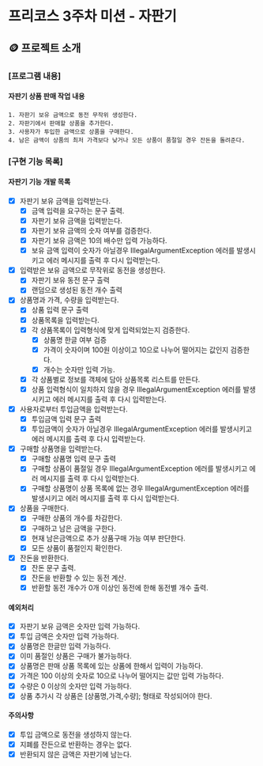 # 프리코스 3주차 미션 - 자판기

## 🪙 프로젝트 소개

### [프로그램 내용]

#### 자판기 상품 판매 작업 내용

    1. 자판기 보유 금액으로 동전 무작위 생성한다.
    2. 자판기에서 판매할 상품을 추가한다.
    3. 사용자가 투입한 금액으로 상품을 구매한다.
    4. 남은 금액이 상품의 최저 가격보다 낮거나 모든 상품이 품절일 경우 잔돈을 돌려준다.

### [구현 기능 목록]

#### 자판기 기능 개발 목록

- [X] 자판기 보유 금액을 입력받는다.
    - [X] 금액 입력을 요구하는 문구 출력.
    - [X] 자판기 보유 금액을 입력받는다.
    - [X] 자판기 보유 금액의 숫자 여부를 검증한다.
    - [X] 자판기 보유 금액은 10의 배수만 입력 가능하다.
    - [X] 보유 금액 입력이 숫자가 아닐경우 IllegalArgumentException 에러를 발생시키고 에러 메시지를 출력 후 다시 입력받는다.
- [X] 입력받은 보유 금액으로 무작위로 동전을 생성한다.
    - [X] 자판기 보유 동전 문구 출력
    - [X] 랜덤으로 생성된 동전 개수 출력
- [X] 상품명과 가격, 수량을 입력받는다.
    - [X] 상품 입력 문구 출력
    - [X] 상품목록을 입력받는다.
    - [X] 각 상품목록이 입력형식에 맞게 입력되었는지 검증한다.
        - [X] 상품명 한글 여부 검증
        - [X] 가격이 숫자이며 100원 이상이고 10으로 나누어 떨어지는 값인지 검증한다.
        - [X] 개수는 숫자만 입력 가능.
    - [X] 각 상품별로 정보를 객체에 담아 상품목록 리스트를 만든다.
    - [X] 상품 입력형식이 일치하지 않을 경우 IllegalArgumentException 에러를 발생시키고 에러 메시지를 출력 후 다시 입력받는다.
- [X] 사용자로부터 투입금액을 입력받는다.
    - [X] 투입금액 입력 문구 출력
    - [X] 투입금액이 숫자가 아닐경우 IllegalArgumentException 에러를 발생시키고 에러 메시지를 출력 후 다시 입력받는다.
- [X] 구매할 상품명을 입력받는다.
    - [X] 구매할 상품명 입력 문구 출력
    - [X] 구매할 상품이 품절일 경우 IllegalArgumentException 에러를 발생시키고 에러 메시지를 출력 후 다시 입력받는다.
    - [X] 구매할 상품명이 상품 목록에 없는 경우 IllegalArgumentException 에러를 발생시키고 에러 메시지를 출력 후 다시 입력받는다.
- [X] 상품을 구매한다.
    - [X] 구매한 상품의 개수를 차감한다.
    - [X] 구매하고 남은 금액을 구한다.
    - [X] 현재 남은금액으로 추가 상품구매 가능 여부 판단한다.
    - [X] 모든 상품이 품절인지 확인한다.
- [X] 잔돈을 반환한다.
    - [X] 잔돈 문구 출력.
    - [X] 잔돈을 반환할 수 있는 동전 계산.
    - [X] 반환할 동전 개수가 0개 이상인 동전에 한해 동전별 개수 출력.

#### 예외처리

- [X] 자판기 보유 금액은 숫자만 입력 가능하다.
- [X] 투입 금액은 숫자만 입력 가능하다.
- [X] 상품명은 한글만 입력 가능하다.
- [X] 이미 품절인 상품은 구매가 불가능하다.
- [X] 상품명은 판매 상품 목록에 있는 상품에 한해서 입력이 가능하다.
- [X] 가격은 100 이상의 숫자로 10으로 나누어 떨어지는 값만 입력 가능하다.
- [X] 수량은 0 이상의 숫자만 입력 가능하다.
- [X] 상품 추가시 각 상품은 [상품명,가격,수량]; 형태로 작성되어야 한다.

#### 주의사항

- [X] 투입 금액으로 동전을 생성하지 않는다.
- [X] 지폐를 잔든으로 반환하는 경우는 없다.
- [X] 반환되지 않은 금액은 자판기에 남는다.
